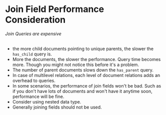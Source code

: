 # Join Field Performance Consideration

*Join Queries are expensive*
<br><br>

- the more child documents pointing to unique parents, the slower the `has_child` query is.
- More the documents, the slower the performance. Query time becomes more. Though you might not notice this before it's a problem.
- The number of parent documents slows down the `has_parent` query.
- In case of multilevel relations, each level of document relations adds an overhead to queries.
- In some scenarios, the performance of join fields won't be bad. Such as if you don't have lots of documents and won't have it anytime soon, performance will be fine.
- Consider using nested data type.
- Generally joining fields should not be used.